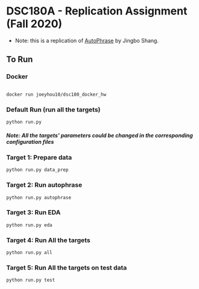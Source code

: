 # DSC180A - Replication Assignment (Fall 2020)
- Note: this is a replication of [AutoPhrase](https://github.com/shangjingbo1226/AutoPhrase) by Jingbo Shang.

## To Run

### Docker
```

docker run joeyhou10/dsc180_docker_hw

```

### Default Run (run all the targets)
```
python run.py
```
##### Note: All the targets' parameters could be changed in the corresponding configuration files
### Target 1: Prepare data
```
python run.py data_prep
```
### Target 2: Run autophrase
```
python run.py autophrase
```
### Target 3: Run EDA
```
python run.py eda
```
### Target 4: Run All the targets
```
python run.py all
```
### Target 5: Run All the targets on test data
```
python run.py test
